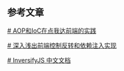 
## 参考文章

[# AOP和IoC在点我达前端的实践](https://blog.5udou.cn/#/blog/detail/AOPHe-IoCZai-Dian-Wo-Da-Qian-Duan-De-Shi-Jian-62)


[# 深入浅出前端控制反转和依赖注入实现](https://juejin.cn/post/7046927021028409351)


[# InversifyJS 中文文档](https://dev.to/jefftian/inversifyjs-2de0)

[]()